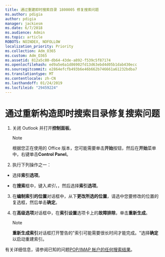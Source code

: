 ```yaml
---
title: 通过重建即时搜索目录 1800005 修复搜索问题
ms.author: pdigia
author: pdigia
manager: jackiesm
ms.date: 6/7/2018
ms.audience: Admin
ms.topic: article
ROBOTS: NOINDEX, NOFOLLOW
localization_priority: Priority
ms.collection: Adm_O365
ms.custom: Adm_O365
ms.assetid: 812a5c80-db64-43de-a892-f539c5f87174
ms.openlocfilehash: ed9a5e6a1d86902fd13d63ebd4d05b1dab430ecc
ms.sourcegitcommit: e2864efcfb493b6e46b662b746661a61232bdba7
ms.translationtype: MT
ms.contentlocale: zh-CN
ms.lasthandoff: 01/24/2019
ms.locfileid: "29459224"
---
```

# <a name="fix-search-issues-by-rebuilding-your-instant-search-catalog"></a>通过重新构造即时搜索目录修复搜索问题

1. 关闭 Outlook 并打开**控制面板**。
    
    > [!NOTE]
    > 根据您正在使用的 Office 版本，您可能需要单击**开始**按钮，然后在**开始**菜单中，右键单击**Control Panel**。 
  
2. 执行下列操作之一：
    
  - 选择**索引选项**。
    
  - 在**搜索**框中，键入*索引*，，然后选择**索引选项**。
    
3. 在**编制索引的位置**对话框中，从下**更改所选的位置**，请选中您要修改的位置的复选框，然后单击**确定**。
    
4. 在**高级选项**对话框中，在**索引设置**选项卡上的**故障排除**，单击**重新生成**。
    
    > [!NOTE]
    > **重新生成索引**对话框打开警告的"索引可能需要很长时间才能完成。"选择**确定**以启动重建索引。 
  
有关详细信息，请参阅已知的问题[POP/IMAP 帐户的任何搜索结果](https://support.office.com/article/51c9d2c7-a3db-4358-afdf-50d3a9e57039.aspx)。
  

